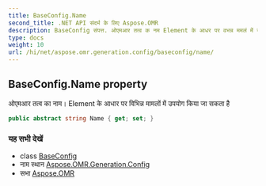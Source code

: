 ```yaml
---
title: BaseConfig.Name
second_title: .NET API संदर्भ के लिए Aspose.OMR
description: BaseConfig संपत्त. ओएमआर तत्व क नम Element के आधर पर वभन्न ममलं में उपयग कय ज सकत है
type: docs
weight: 10
url: /hi/net/aspose.omr.generation.config/baseconfig/name/
---
```

## BaseConfig.Name property

ओएमआर तत्व का नाम। Element के आधार पर विभिन्न मामलों में उपयोग किया जा सकता है

```csharp
public abstract string Name { get; set; }
```

### यह सभी देखें

* class [BaseConfig](../)
* नाम स्थान [Aspose.OMR.Generation.Config](../../baseconfig/)
* सभा [Aspose.OMR](../../../)


